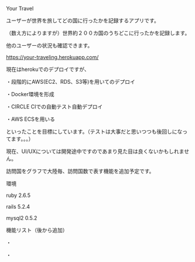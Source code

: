 Your Travel


ユーザーが世界を旅してどの国に行ったかを記録するアプリです。

（数え方によりますが）世界約２００カ国のうちどこに行ったかを記録します。

他のユーザーの状況も確認できます。

https://your-traveling.herokuapp.com/

現在はherokuでのデプロイですが、

・段階的にAWS(EC2、RDS、S3等)を用いてのデプロイ

・Docker環境を形成

・CIRCLE CIでの自動テスト自動デプロイ

・AWS ECSを用いる

といったことを目標にしています。（テストは大事だと思いつつも後回しになってます。。。）


現在、UI/UXについては開発途中ですのであまり見た目は良くないかもしれません。

訪問国をグラフで大陸毎、訪問国数で表す機能を追加予定です。


環境

ruby 2.6.5

rails 5.2.4

mysql2 0.5.2


機能リスト（後から追加）

・

・
